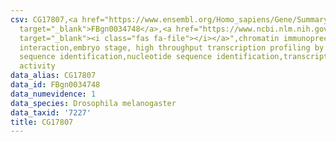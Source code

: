 ```yaml
---
csv: CG17807,<a href="https://www.ensembl.org/Homo_sapiens/Gene/Summary?db=core;g=FBgn0034748"
  target="_blank">FBgn0034748</a>,<a href="https://www.ncbi.nlm.nih.gov/pubmed/15998452"
  target="_blank"><i class="fas fa-file"></i></a>",chromatin immunoprecipitation assay,direct
  interaction,embryo stage, high throughput transcription profiling by microarray,nucleotide
  sequence identification,nucleotide sequence identification,transcriptional regulation,up-regulates
  activity
data_alias: CG17807
data_id: FBgn0034748
data_numevidence: 1
data_species: Drosophila melanogaster
data_taxid: '7227'
title: CG17807
---
```


